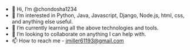 - 👋 Hi, I’m @chondosha1234
- 👀 I’m interested in Python, Java, Javascript, Django, Node.js, html, css, and anything else useful.
- 🌱 I’m currently learning all the above technologies and tools.
- 💞️ I’m looking to collaborate on anything I can help with.
- 📫 How to reach me - jmiller61193@gmail.com

<!---
chondosha1234/chondosha1234 is a ✨ special ✨ repository because its `README.md` (this file) appears on your GitHub profile.
You can click the Preview link to take a look at your changes.
--->
